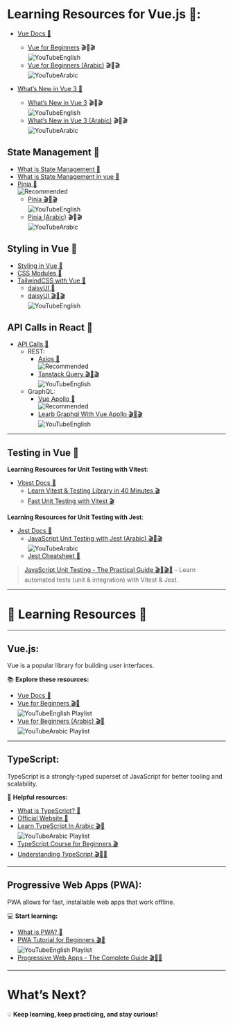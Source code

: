 # **Learning Resources for Vue.js** 🚀:

- [Vue Docs 📖](https://vuejs.org/guide/introduction.html)
  - [Vue for Beginners](https://www.youtube.com/playlist?list=PLC3y8-rFHvwgeQIfSDtEGVvvSEPDkL_1f) 🎬📃🎬  
    ![YouTubeEnglish](https://img.shields.io/badge/En%20Playlist-FF0000?style=for-the-badge&logo=youtube&logoColor=white)
  - [Vue for Beginners (Arabic)](https://www.youtube.com/playlist?list=PLDoPjvoNmBAxr5AqK3Yz4DWYKVSmIFziw) 🎬📃🎬  
    ![YouTubeArabic](https://img.shields.io/badge/Ar%20Playlist-FF0000?style=for-the-badge&logo=youtube&logoColor=white)
- [What’s New in Vue 3 📖](https://medium.com/@emre.deniz/vue-3-whats-new-0d2a97e14125)

  - [What’s New in Vue 3](https://www.youtube.com/watch?v=bwItFdPt-6M&t=456s) 🎬📃🎬  
    ![YouTubeEnglish](https://img.shields.io/badge/En%20Playlist-FF0000?style=for-the-badge&logo=youtube&logoColor=white)
  - [What’s New in Vue 3 (Arabic)](https://www.youtube.com/playlist?list=PLLXntwspGdhCrdh_7xqzz0s3sH4sWlEiQ) 🎬📃🎬  
    ![YouTubeArabic](https://img.shields.io/badge/Ar%20Playlist-FF0000?style=for-the-badge&logo=youtube&logoColor=white)

## **State Management** 🧠

- [What is State Management 📖](https://www.techtarget.com/searchapparchitecture/definition/state-management)
- [What is State Management in vue 📖](https://vuejs.org/guide/scaling-up/state-management)
- [Pinia 📖](https://pinia.vuejs.org/introduction.html)  
  ![Recommended](https://badgen.net/badge/Recommended/PR/blue)
  - [Pinia 🎬📃🎬](https://www.youtube.com/playlist?list=PL4cUxeGkcC9hp28dYyYBy3xoOdoeNw-hD)  
    ![YouTubeEnglish](https://img.shields.io/badge/En%20Playlist-FF0000?style=for-the-badge&logo=youtube&logoColor=white)
  - [Pinia (Arabic)](https://www.youtube.com/watch?v=IwNyiqUQa-8&t=244s) 🎬📃🎬  
    ![YouTubeArabic](https://img.shields.io/badge/Ar%20Playlist-FF0000?style=for-the-badge&logo=youtube&logoColor=white)

## **Styling in Vue** 🎨

- [Styling in Vue 📖](https://vuejs.org/guide/essentials/class-and-style)
- [CSS Modules 📖](https://vue-loader.vuejs.org/guide/css-modules.html)
- [TailwindCSS with Vue 📖](https://tailwindcss.com/docs/installation/using-vite)
  - [daisyUI 📖](https://daisyui.com/)
  - [daisyUI 🎬📃🎬](https://www.youtube.com/playlist?list=PLb90U00aeJnAfSFybN_EW6GIs0GZASLLM)  
    ![YouTubeEnglish](https://img.shields.io/badge/En%20Playlist-FF0000?style=for-the-badge&logo=youtube&logoColor=white)

## **API Calls in React** 🔗

- [API Calls 📖](https://medium.com/@sixtusgreat_16629/title-a-comprehensive-guide-to-fetching-data-from-api-with-vue-js-710c44a81ce3)
  - REST:
    - [Axios 📖](https://axios-http.com/docs/intro)  
      ![Recommended](https://badgen.net/badge/Recommended/PR/blue)
    - [Tanstack Query 🎬📃🎬](https://www.youtube.com/watch?v=0Njxq9UcL9s)  
      ![YouTubeEnglish](https://img.shields.io/badge/En%20Playlist-FF0000?style=for-the-badge&logo=youtube&logoColor=white)
  - GraphQL:
    - [Vue Apollo 📖](https://v4.apollo.vuejs.org/)  
      ![Recommended](https://badgen.net/badge/Recommended/PR/blue)
    - [Learb Graphql With Vue Apollo 🎬📃🎬](https://www.youtube.com/watch?v=8JtmnsolNq8)  
      ![YouTubeEnglish](https://img.shields.io/badge/En%20Playlist-FF0000?style=for-the-badge&logo=youtube&logoColor=white)

---

## **Testing in Vue** 🧪

**Learning Resources for Unit Testing with Vitest**:

- [Vitest Docs 📖](https://vitest.dev/)
  - [Learn Vitest & Testing Library in 40 Minutes 🎬](https://youtu.be/FJRuG85tXV0)
  - [Fast Unit Testing with Vitest 🎬](https://youtu.be/FDEf3iWEgFI)

**Learning Resources for Unit Testing with Jest**:

- [Jest Docs 📖](https://jestjs.io/)
  - [JavaScript Unit Testing with Jest (Arabic) 🎬📃🎬](https://www.youtube.com/playlist?list=PLDoPjvoNmBAwSrfBPERTnCmWAbcMAwG9O)  
    ![YouTubeArabic](https://img.shields.io/badge/Ar%20Playlist-FF0000?style=for-the-badge&logo=youtube&logoColor=white)
  - [Jest Cheatsheet 📄](https://devhints.io/jest)

> [JavaScript Unit Testing - The Practical Guide 🎬📃🎬💵](https://www.udemy.com/course/javascript-unit-testing-the-practical-guide/) - Learn automated tests (unit & integration) with Vitest & Jest.

---

# 🚀 **Learning Resources** 🚀

---

## **Vue.js:**

Vue is a popular library for building user interfaces.

📚 **Explore these resources:**

- [Vue Docs 📖](https://vuejs.org/tutorial/#step-1)
- [Vue for Beginners 🎬📃](https://www.youtube.com/watch?v=YrxBCBibVo0)  
  ![YouTubeEnglish Playlist](https://img.shields.io/badge/En%20Playlist-FF0000?style=for-the-badge&logo=youtube&logoColor=white)
- [Vue for Beginners (Arabic) 🎬📃](https://www.youtube.com/playlist?list=PLDoPjvoNmBAxr5AqK3Yz4DWYKVSmIFziw)  
  ![YouTubeArabic Playlist](https://img.shields.io/badge/Ar%20Playlist-FF0000?style=for-the-badge&logo=youtube&logoColor=white)

---

## **TypeScript:**

TypeScript is a strongly-typed superset of JavaScript for better tooling and scalability.

🔗 **Helpful resources:**

- [What is TypeScript? 📄](https://thenewstack.io/what-is-typescript/)
- [Official Website 📖](https://www.typescriptlang.org/)
- [Learn TypeScript In Arabic 🎬📃](https://www.youtube.com/playlist?list=PLDoPjvoNmBAy532K9M_fjiAmrJ0gkCyLJ)  
  ![YouTubeArabic Playlist](https://img.shields.io/badge/Ar%20Playlist-FF0000?style=for-the-badge&logo=youtube&logoColor=white)
- [TypeScript Course for Beginners 🎬](https://youtu.be/BwuLxPH8IDs)
- [Understanding TypeScript 🎬📃💵](https://www.udemy.com/course/understanding-typescript/)

---

## **Progressive Web Apps (PWA):**

PWA allows for fast, installable web apps that work offline.

💻 **Start learning:**

- [What is PWA? 📄](https://web.dev/what-are-pwas/)
- [PWA Tutorial for Beginners 🎬📃](https://www.youtube.com/playlist?list=PL4cUxeGkcC9gTxqJBcDmoi5Q2pzDusSL7)  
  ![YouTubeEnglish Playlist](https://img.shields.io/badge/En%20Playlist-FF0000?style=for-the-badge&logo=youtube&logoColor=white)
- [Progressive Web Apps - The Complete Guide 🎬📃💵](https://www.udemy.com/course/progressive-web-app-pwa-the-complete-guide/)

---

# **What’s Next?**

💡 **Keep learning, keep practicing, and stay curious!**
<br />
